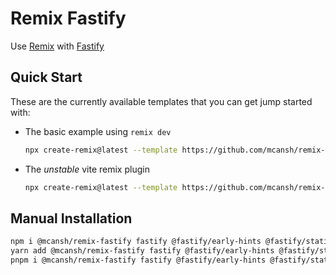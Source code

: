 # Remix Fastify

Use [Remix](https://remix.run) with [Fastify](http://fastify.io)

## Quick Start

These are the currently available templates that you can get jump started with:

- The basic example using `remix dev`
  ```sh
  npx create-remix@latest --template https://github.com/mcansh/remix-fastify/tree/main/examples/basic
  ```
- The _unstable_ vite remix plugin
  ```sh
  npx create-remix@latest --template https://github.com/mcansh/remix-fastify/tree/main/examples/unstable-vite
  ```

## Manual Installation

```sh
npm i @mcansh/remix-fastify fastify @fastify/early-hints @fastify/static
yarn add @mcansh/remix-fastify fastify @fastify/early-hints @fastify/static
pnpm i @mcansh/remix-fastify fastify @fastify/early-hints @fastify/static
```
